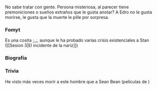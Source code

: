 No sabe tratar con gente. Persona misteriosa, al parecer tiene premoniciones o sueños extraños que le gusta anotar?
A Edro no le gusta morirse, le gusta que la muerte le pille por sorpresa.

### Fomyt
Es una cosita ;_;, aunque le ha probado varias crisis existenciales a Stan ([[Sesion 3|El incidente de la nariz]])


### Biografía


### Trivia
He visto más veces morir a este hombre que a Sean Bean (películas de )